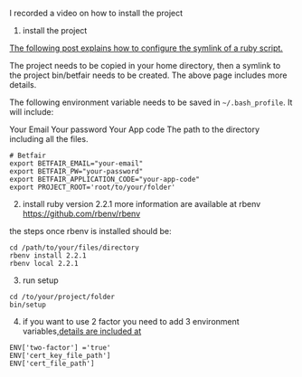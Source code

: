 I recorded a video on how to install the project

1. install the project

[The following post explains how to configure the symlink of a ruby script.](https://commandercoriander.net/blog/2013/02/16/making-a-ruby-script-executable/)

The project needs to be copied in your home directory, then a symlink to the project bin/betfair needs to be created. The above page includes more details. 

The following environment variable needs to be saved in `~/.bash_profile`. It will include:

Your Email
Your password
Your App code
The path to the directory including all the files. 

```terminal
# Betfair
export BETFAIR_EMAIL="your-email"
export BETFAIR_PW="your-password"
export BETFAIR_APPLICATION_CODE="your-app-code"
export PROJECT_ROOT='root/to/your/folder'
```

2. install ruby version 2.2.1 
more information are available at rbenv 
https://github.com/rbenv/rbenv

the steps once rbenv is installed should be:

```terminal
cd /path/to/your/files/directory
rbenv install 2.2.1
rbenv local 2.2.1
```
3. run setup

```terminal
cd /to/your/project/folder
bin/setup
```

4. if you want to use 2 factor you need to add 3 environment variables,[details are included at](https://docs.developer.betfair.com/display/1smk3cen4v3lu3yomq5qye0ni/Non-Interactive+%28bot%29+login)

```
ENV['two-factor'] ='true'
ENV['cert_key_file_path']
ENV['cert_file_path']
```
